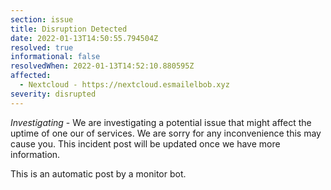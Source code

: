 ```yaml
---
section: issue
title: Disruption Detected
date: 2022-01-13T14:50:55.794504Z
resolved: true
informational: false
resolvedWhen: 2022-01-13T14:52:10.880595Z
affected:
  - Nextcloud - https://nextcloud.esmailelbob.xyz
severity: disrupted
---
```

*Investigating* - We are investigating a potential issue that might affect the uptime of one our of services. We are sorry for any inconvenience this may cause you. This incident post will be updated once we have more information.

This is an automatic post by a monitor bot.
        